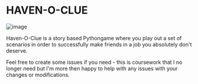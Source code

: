 # HAVEN-O-CLUE
![image](https://user-images.githubusercontent.com/69171059/112155527-4bc27300-8bdd-11eb-95db-2022128c058e.png)

Haven-O-Clue is a story based Pythongame where you play out a set of scenarios in order to successfully make friends in a job you absolutely don't deserve.


Feel free to create some issues if you need - this is coursework that I no longer need but I'm more then happy to help with any issues with your changes or modifications.
